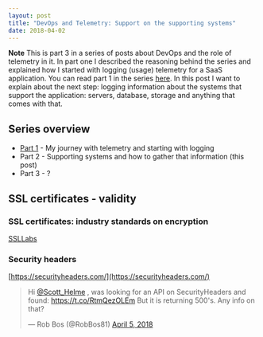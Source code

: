 ```yaml
---
layout: post
title: "DevOps and Telemetry: Support on the supporting systems"
date: 2018-04-02
---
```


**Note** This is part 3 in a series of posts about DevOps and the role of telemetry in it. In part one I described the reasoning behind the series and explained how I started with logging (usage) telemetry for a SaaS application. You can read part 1 in the series [here](2018-03-14-DevOps-and-Telemetry-Insights-into-your-application).
In this post I want to explain about the next step: logging information about the systems that support the application: servers, database, storage and anything that comes with that.

## Series overview
* [Part 1](2018-03-14-DevOps-and-Telemetry-Insights-into-your-application) - My journey with telemetry and starting with logging
* Part 2 - Supporting systems and how to gather that information (this post)
* Part 3 - ?

## SSL certificates - validity


### SSL certificates: industry standards on encryption
[SSLLabs](https://www.ssllabs.com/)

### Security headers
[https://securityheaders.com/](https://securityheaders.com/)

<blockquote class="twitter-tweet" data-lang="en"><p lang="en" dir="ltr">Hi <a href="https://twitter.com/Scott_Helme?ref_src=twsrc%5Etfw">@Scott_Helme</a> , was looking for an API on SecurityHeaders and found: <a href="https://t.co/RtmQezOLEm">https://t.co/RtmQezOLEm</a> But it is returning 500&#39;s. Any info on that?</p>&mdash; Rob Bos (@RobBos81) <a href="https://twitter.com/RobBos81/status/981811874265288704?ref_src=twsrc%5Etfw">April 5, 2018</a></blockquote>
<script async src="https://platform.twitter.com/widgets.js" charset="utf-8"></script>
